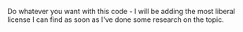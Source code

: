 Do whatever you want with this code - I will be adding the most liberal license I can find as soon as I've done some research on the topic.
